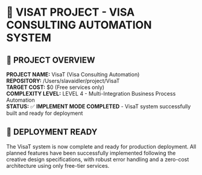 # 🚀 VISAT PROJECT - VISA CONSULTING AUTOMATION SYSTEM

## 🎯 **PROJECT OVERVIEW**

**PROJECT NAME:** VisaT (Visa Consulting Automation)  
**REPOSITORY:** /Users/slavaidler/project/VisaT  
**TARGET COST:** $0 (Free services only)  
**COMPLEXITY LEVEL:** LEVEL 4 - Multi-Integration Business Process Automation  
**STATUS:** ✅ **IMPLEMENT MODE COMPLETED** - VisaT system successfully built and ready for deployment

## 🚀 **DEPLOYMENT READY**
The VisaT system is now complete and ready for production deployment. All planned features have been successfully implemented following the creative design specifications, with robust error handling and a zero-cost architecture using only free-tier services.

